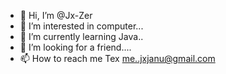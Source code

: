 - 👋 Hi, I’m @Jx-Zer
- 👀 I’m interested in computer...
- 🌱 I’m currently learning Java..
- 💞️ I’m looking for a friend....
- 📫 How to reach me Tex me..jxjanu@gmail.com

<!---
Jx-Zer/Jx-Zer is a ✨ special ✨ repository because its `README.md` (this file) appears on your GitHub profile.
You can click the Preview link to take a look at your changes.
--->
